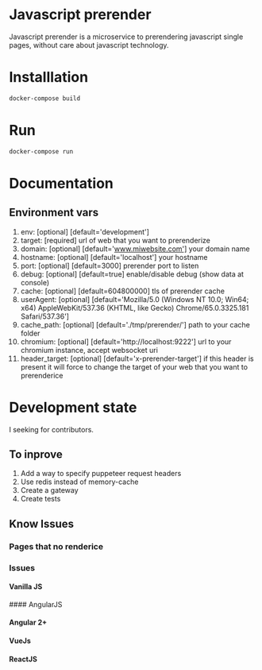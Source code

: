 # Javascript prerender

Javascript prerender is a microservice to prerendering javascript single pages, without care about javascript technology.

# Installlation

```sh
docker-compose build
```

# Run 

```sh
docker-compose run
```

# Documentation

## Environment vars

1. env: [optional] [default='development']
2. target: [required] url of web that you want to prerenderize
3. domain: [optional] [default='www.miwebsite.com'] your domain name
4. hostname: [optional] [default='localhost'] your hostname
5. port: [optional] [default=3000]  prerender port to listen
6. debug: [optional] [default=true] enable/disable debug (show data at console)
7. cache: [optional] [default=604800000] tls of prerender cache
8. userAgent: [optional] [default='Mozilla/5.0 (Windows NT 10.0; Win64; x64) AppleWebKit/537.36 (KHTML, like Gecko) Chrome/65.0.3325.181 Safari/537.36']
9. cache_path: [optional] [default='./tmp/prerender/'] path to your cache folder
10. chromium: [optional] [default='http://localhost:9222'] url to your chromium instance, accept websocket uri
11. header_target: [optional] [default='x-prerender-target'] if this header is present it will force to change the target of your web that you want to prerenderice

# Development state

I seeking for contributors. 

## To inprove

1. Add a way to specify puppeteer request headers
2. Use redis instead of memory-cache
3. Create a gateway
4. Create tests


## Know Issues

### Pages that no renderice

### Issues 

#### Vanilla JS
#### AngularJS
#### Angular 2+ 
#### VueJs
#### ReactJS

